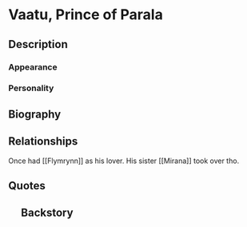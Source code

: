 # Vaatu, Prince of Parala
## Description

### Appearance
### Personality
## Biography
## Relationships
Once had [[Flymrynn]] as his lover. His sister [[Mirana]] took over tho.
## Quotes

## $\quad$Backstory
